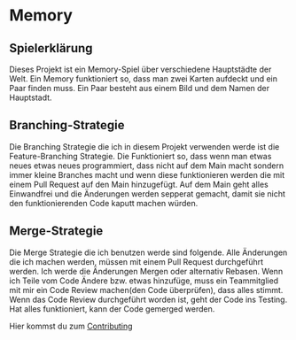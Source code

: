 # Memory

## Spielerklärung

Dieses Projekt ist ein Memory-Spiel über verschiedene Hauptstädte der Welt. Ein Memory funktioniert so, dass man zwei Karten aufdeckt und ein Paar finden muss. Ein Paar besteht aus einem Bild und dem Namen der Hauptstadt.

## Branching-Strategie

Die Branching Strategie die ich in diesem Projekt verwenden werde ist die Feature-Branching Strategie. Die Funktioniert so, dass wenn man etwas neues etwas neues programmiert, dass nicht auf dem Main macht sondern immer kleine Branches macht und wenn diese funktionieren werden die mit einem Pull Request auf den Main hinzugefügt.
Auf dem Main geht alles Einwandfrei und die Änderungen werden sepperat gemacht, damit sie nicht den funktionierenden Code kaputt machen würden.

## Merge-Strategie

Die Merge Strategie die ich benutzen werde sind folgende. Alle Änderungen die ich machen werden, müssen mit einem Pull Request durchgeführt werden. Ich werde die Änderungen Mergen oder alternativ Rebasen. Wenn ich Teile vom Code Ändere bzw. etwas hinzufüge, muss ein Teammitglied mit mir ein Code Review machen(den Code überprüfen), dass alles stimmt. Wenn das Code Review durchgeführt worden ist, geht der Code ins Testing. Hat alles funktioniert, kann der Code gemerged werden.

Hier kommst du zum [Contributing](CONTRIBUTING.md)
